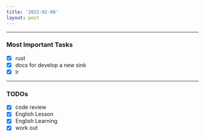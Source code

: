 ```yaml
---
title: '2022-02-08'
layout: post
---
```


---
### Most Important Tasks

- [x] rust
- [x] docs for develop a new sink
- [x] lr

---

### TODOs
- [x] code review
- [x] English Lesson
- [x] English Learning
- [x] work out
